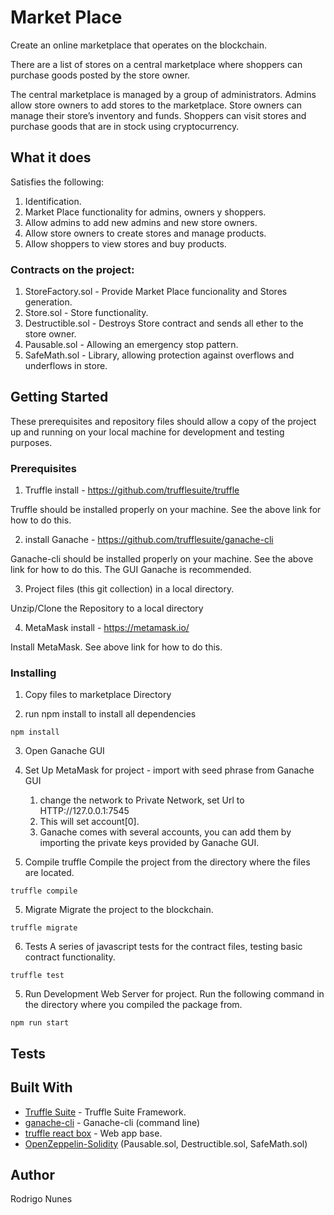 # Market Place

Create an online marketplace that operates on the blockchain.

There are a list of stores on a central marketplace where shoppers can purchase goods posted by the store owner.

The central marketplace is managed by a group of administrators. Admins allow store owners to add stores to the marketplace. Store owners can manage their store’s inventory and funds. Shoppers can visit stores and purchase goods that are in stock using cryptocurrency.


## What it does

Satisfies the following:

1. Identification.  
2. Market Place functionality for admins, owners y shoppers.
3. Allow admins to add new admins and new store owners.
4. Allow store owners to create stores and manage products.
5. Allow shoppers to view stores and buy products.  


### Contracts on the project:

1. StoreFactory.sol - Provide Market Place funcionality and Stores generation.
2. Store.sol - Store functionality.
3. Destructible.sol - Destroys Store contract and sends all ether to the store owner.
4. Pausable.sol - Allowing an emergency stop pattern.
5. SafeMath.sol - Library, allowing protection against overflows and underflows in store.


## Getting Started

These prerequisites and repository files should allow a copy of the project up and running on your local machine for development and testing purposes.

### Prerequisites

1. Truffle install - https://github.com/trufflesuite/truffle

Truffle should be installed properly on your machine.   See the above link for how to do this.

2. install Ganache - https://github.com/trufflesuite/ganache-cli

Ganache-cli should be installed properly on your machine.  See the above link for how to do this.  The GUI Ganache is recommended.

3. Project files (this git collection) in a local directory.

Unzip/Clone the Repository to a local directory

4. MetaMask install - https://metamask.io/

Install MetaMask. See above link for how to do this.

### Installing

1. Copy files to marketplace Directory

2. run npm install to install all dependencies

```
npm install
```

3. Open Ganache GUI

3. Set Up MetaMask for project -
    import with seed phrase from Ganache GUI
    1. change the network to Private Network, set Url to HTTP://127.0.0.1:7545
    2. This will set account[0].
    3. Ganache comes with several accounts, you can add them by importing the private keys provided by Ganache GUI.

4. Compile truffle
Compile the project from the directory where the files are located.

```
truffle compile
```

5. Migrate
Migrate the project to the blockchain.
```
truffle migrate
```

6. Tests
A series of javascript tests for the contract files, testing basic contract functionality.

```
truffle test
```

5. Run Development Web Server for project.
Run the following command in the directory where you compiled the package from.

```
npm run start
```


## Tests

## Built With

* [Truffle Suite](https://truffleframework.com) - Truffle Suite Framework.
* [ganache-cli](https://github.com/trufflesuite/ganache-cli) - Ganache-cli (command line)
* [truffle react box](https://github.com/truffle-box/react-box) - Web app base.
* [OpenZeppelin-Solidity](https://github.com/OpenZeppelin/openzeppelin-solidity) (Pausable.sol, Destructible.sol, SafeMath.sol)

## Author
Rodrigo Nunes
